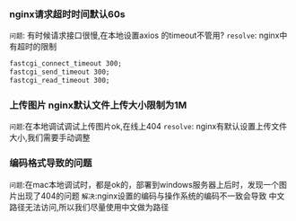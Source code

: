 ### nginx请求超时时间默认60s 
`问题`: 有时候请求接口很慢,在本地设置axios 的timeout不管用?
`resolve`: nginx中有超时的限制
```txt
fastcgi_connect_timeout 300; 
fastcgi_send_timeout 300; 
fastcgi_read_timeout 300; 
```
### 上传图片 nginx默认文件上传大小限制为1M 
`问题`:在本地调试调试上传图片ok,在线上404
`resolve`: nginx有默认设置上传文件大小,我们需要手动调整

### 编码格式导致的问题
`问题`:在mac本地调试时，都是ok的，部署到windows服务器上后时，发现一个图片出现了404的问题 
`解决`:nginx设置的编码与操作系统的编码不一致会导致 中文路径无法访问,所以我们尽量使用中文做为路径

